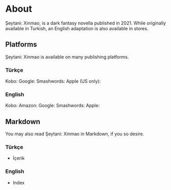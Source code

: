 # About
 Şeytani: Xinmao, is a dark fantasy novella published in 2021. While originally available in Turkish, an English adaptation is also available in stores.

## Platforms
Şeytani: Xinmao is available on many publishing platforms.

### Türkçe

Kobo:
Google:
Smashwords:
Apple (US only): 

### English

Kobo:
Amazon:
Google:
Smashwords:
Apple: 

## Markdown
You may also read Şeytani: Xinmao in Markdown, if you so desire.

### Türkçe

* İçerik

### English

* Index